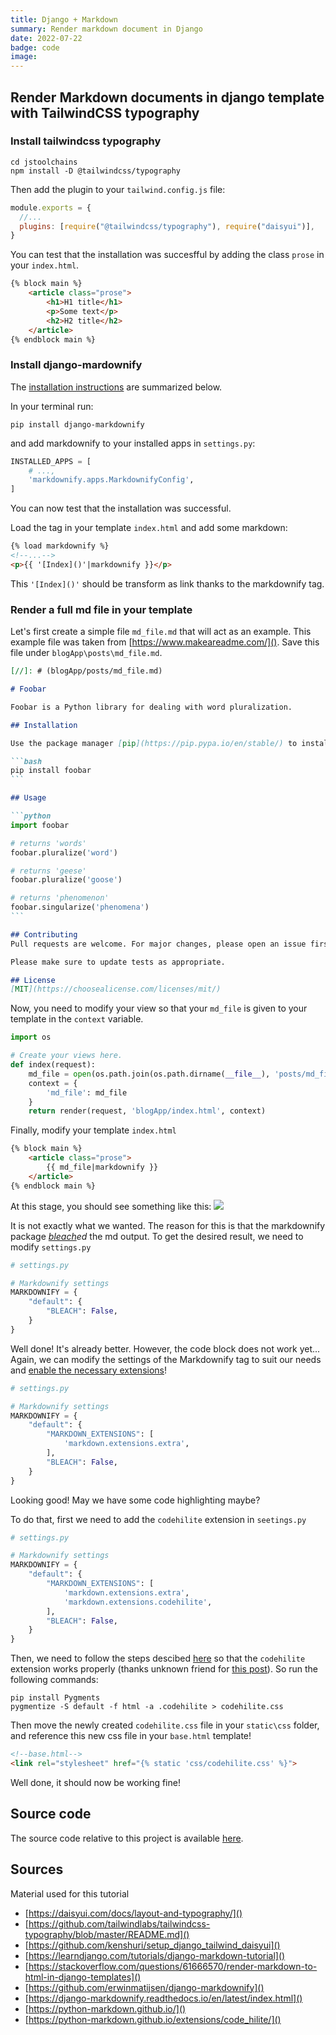 ```yaml
---
title: Django + Markdown
summary: Render markdown document in Django
date: 2022-07-22
badge: code
image:
---
```


## Render Markdown documents in django template with TailwindCSS typography

### Install tailwindcss typography

```shell
cd jstoolchains
npm install -D @tailwindcss/typography
```

Then add the plugin to your `tailwind.config.js` file:
```js
module.exports = {
  //...
  plugins: [require("@tailwindcss/typography"), require("daisyui")],
}
```

You can test that the installation was succesfful by adding the class `prose` in your `index.html`.
```html
{% block main %}
    <article class="prose">
        <h1>H1 title</h1>
        <p>Some text</p>
        <h2>H2 title</h2>
    </article>
{% endblock main %}
```

### Install django-mardownify

The [installation instructions](https://django-markdownify.readthedocs.io/en/latest/install_and_usage.html) are summarized below.

In your terminal run:
```shell
pip install django-markdownify
```

and add markdownify to your installed apps in `settings.py`:
```python
INSTALLED_APPS = [
    # ...,
    'markdownify.apps.MarkdownifyConfig',
]
```

You can now test that the installation was successful.

Load the tag in your template `index.html` and add some markdown:

```html
{% load markdownify %}
<!--...-->
<p>{{ '[Index]()'|markdownify }}</p>
```

This `'[Index]()'` should be transform as link thanks to the markdownify tag.

### Render a full md file in your template

Let's first create a simple file `md_file.md` that will act as an example. This example file was taken from [https://www.makeareadme.com/](). Save this file under `blogApp\posts\md_file.md`.

````md
[//]: # (blogApp/posts/md_file.md)

# Foobar

Foobar is a Python library for dealing with word pluralization.

## Installation

Use the package manager [pip](https://pip.pypa.io/en/stable/) to install foobar.

```bash
pip install foobar
```

## Usage

```python
import foobar

# returns 'words'
foobar.pluralize('word')

# returns 'geese'
foobar.pluralize('goose')

# returns 'phenomenon'
foobar.singularize('phenomena')
```

## Contributing
Pull requests are welcome. For major changes, please open an issue first to discuss what you would like to change.

Please make sure to update tests as appropriate.

## License
[MIT](https://choosealicense.com/licenses/mit/)
````

Now, you need to modify your view so that your `md_file` is given to your template in the `context` variable.

```python
import os

# Create your views here.
def index(request):
    md_file = open(os.path.join(os.path.dirname(__file__), 'posts/md_file.md'), encoding="utf-8").read()
    context = {
        'md_file': md_file
    }
    return render(request, 'blogApp/index.html', context)
```

Finally, modify your template `index.html`
```html
{% block main %}
    <article class="prose">
        {{ md_file|markdownify }}
    </article>
{% endblock main %}
```

At this stage, you should see something like this:
![](C:\Users\alexi\PycharmProjects\blogProject\blogApp\static\blogApp\002_01_md_file_tentative.jpg)

It is not exactly what we wanted. The reason for this is that the markdownify package *[bleach](https://django-markdownify.readthedocs.io/en/latest/settings.html#disable-sanitation-bleach)ed* the md output. To get the desired result, we need to modify `settings.py`

```python
# settings.py

# Markdownify settings
MARKDOWNIFY = {
    "default": {
        "BLEACH": False,
    }
}
```

Well done! It's already better. However, the code block does not work yet... Again, we can modify the settings of the Markdownify tag to suit our needs and [enable the necessary extensions](https://django-markdownify.readthedocs.io/en/latest/settings.html#enable-markdown-extensions)! 
```python
# settings.py

# Markdownify settings
MARKDOWNIFY = {
    "default": {
        "MARKDOWN_EXTENSIONS": [
            'markdown.extensions.extra',
        ],
        "BLEACH": False,
    }
}
```

Looking good! May we have some code highlighting maybe?

To do that, first we need to add the `codehilite` extension in `seetings.py`

```python
# settings.py

# Markdownify settings
MARKDOWNIFY = {
    "default": {
        "MARKDOWN_EXTENSIONS": [
            'markdown.extensions.extra',
            'markdown.extensions.codehilite',
        ],
        "BLEACH": False,
    }
}
```

Then, we need to follow the steps descibed [here](https://python-markdown.github.io/extensions/code_hilite/) so that the `codehilite` extension works properly (thanks unknown friend for [this post](https://github.com/erwinmatijsen/django-markdownify/issues/32#issuecomment-1120137357)). So run the following commands:

```shell
pip install Pygments
pygmentize -S default -f html -a .codehilite > codehilite.css
```

Then move the newly created `codehilite.css` file in your `static\css` folder, and reference this new css file in your `base.html` template!
```html
<!--base.html-->
<link rel="stylesheet" href="{% static 'css/codehilite.css' %}">
```

Well done, it should now be working fine!

## Source code
The source code relative to this project is available [here](https://github.com/kenshuri/render_md_with_tailwind_typography).

## Sources
Material used for this tutorial

* [https://daisyui.com/docs/layout-and-typography/]()
* [https://github.com/tailwindlabs/tailwindcss-typography/blob/master/README.md]()
* [https://github.com/kenshuri/setup_django_tailwind_daisyui]()
* [https://learndjango.com/tutorials/django-markdown-tutorial]()
* [https://stackoverflow.com/questions/61666570/render-markdown-to-html-in-django-templates]()
* [https://github.com/erwinmatijsen/django-markdownify]()
* [https://django-markdownify.readthedocs.io/en/latest/index.html]()
* [https://python-markdown.github.io/]()
* [https://python-markdown.github.io/extensions/code_hilite/]()

